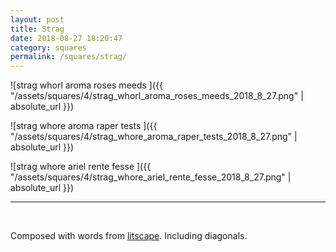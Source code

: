 ```yaml
---
layout: post
title: Strag
date: 2018-08-27 18:20:47
category: squares
permalink: /squares/strag/ 
---
```


![strag whorl aroma roses meeds ]({{ "/assets/squares/4/strag_whorl_aroma_roses_meeds_2018_8_27.png" | absolute_url }})
&nbsp;

![strag whore aroma raper tests ]({{ "/assets/squares/4/strag_whore_aroma_raper_tests_2018_8_27.png" | absolute_url }})
&nbsp;

![strag whore ariel rente fesse ]({{ "/assets/squares/4/strag_whore_ariel_rente_fesse_2018_8_27.png" | absolute_url }})
&nbsp;

---

&nbsp;

Composed with words from [litscape](https://www.litscape.com/). Including diagonals. 

